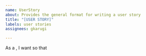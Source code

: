 ```yaml
---
name: UserStory
about: Provides the general format for writing a user story
title: "[USER STORY]"
labels: user stories
assignees: gkarugi

---
```


As a <type of user>, I want <some goal> so that <some reason>
